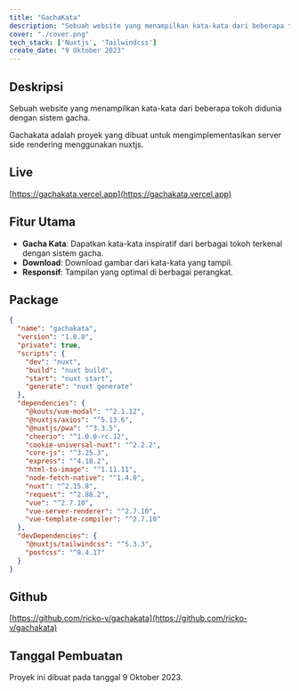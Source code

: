 ```yaml
---
title: "GachaKata"
description: "Sebuah website yang menampilkan kata-kata dari beberapa tokoh didunia dengan sistem gacha."
cover: "./cover.png"
tech_stack: ['Nuxtjs', 'Tailwindcss']
create_date: "9 Oktober 2023"
---
```


## Deskripsi
Sebuah website yang menampilkan kata-kata dari beberapa tokoh didunia dengan sistem gacha.

Gachakata adalah proyek yang dibuat untuk mengimplementasikan server side rendering menggunakan nuxtjs.

## Live
[https://gachakata.vercel.app](https://gachakata.vercel.app)

## Fitur Utama

- **Gacha Kata**: Dapatkan kata-kata inspiratif dari berbagai tokoh terkenal dengan sistem gacha.
- **Download**: Download gambar dari kata-kata yang tampil.
- **Responsif**: Tampilan yang optimal di berbagai perangkat.

## Package
```JSON
{
  "name": "gachakata",
  "version": "1.0.0",
  "private": true,
  "scripts": {
    "dev": "nuxt",
    "build": "nuxt build",
    "start": "nuxt start",
    "generate": "nuxt generate"
  },
  "dependencies": {
    "@kouts/vue-modal": "^2.1.12",
    "@nuxtjs/axios": "^5.13.6",
    "@nuxtjs/pwa": "^3.3.5",
    "cheerio": "^1.0.0-rc.12",
    "cookie-universal-nuxt": "^2.2.2",
    "core-js": "^3.25.3",
    "express": "^4.18.2",
    "html-to-image": "^1.11.11",
    "node-fetch-native": "^1.4.0",
    "nuxt": "^2.15.8",
    "request": "^2.88.2",
    "vue": "^2.7.10",
    "vue-server-renderer": "^2.7.10",
    "vue-template-compiler": "^2.7.10"
  },
  "devDependencies": {
    "@nuxtjs/tailwindcss": "^5.3.3",
    "postcss": "^8.4.17"
  }
}
```

## Github
[https://github.com/ricko-v/gachakata](https://github.com/ricko-v/gachakata)

## Tanggal Pembuatan

Proyek ini dibuat pada tanggal 9 Oktober 2023.
